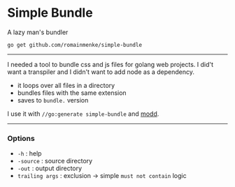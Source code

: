 # Simple Bundle

A lazy man's bundler

`go get github.com/romainmenke/simple-bundle`

---

I needed a tool to bundle css and js files for golang web projects. I did't want a transpiler and I didn't want to add node as a dependency.

- it loops over all files in a directory
- bundles files with the same extension
- saves to `bundle.` version

I use it with `//go:generate simple-bundle` and [modd](https://github.com/cortesi/modd).

---

### Options

- `-h`            : help
- `-source`       : source directory
- `-out`          : output directory
- `trailing args` : exclusion -> simple `must not contain` logic
